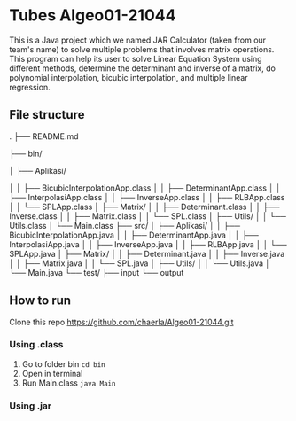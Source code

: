 # Tubes Algeo01-21044

This is a Java project which we named JAR Calculator (taken from our team's name) to solve multiple problems that involves matrix operations. This program can help its user to solve Linear Equation System using different methods, determine the determinant and inverse of a matrix, do polynomial interpolation, bicubic interpolation, and multiple linear regression.

## File structure

.
├── README.md

├── bin/

│   ├── Aplikasi/

│   │   ├── BicubicInterpolationApp.class
│   │   ├── DeterminantApp.class
│   │   ├── InterpolasiApp.class
│   │   ├── InverseApp.class
│   │   ├── RLBApp.class
│   │   └── SPLApp.class
│   ├── Matrix/
│   │   ├── Determinant.class
│   │   ├── Inverse.class
│   │   ├── Matrix.class
│   │   └── SPL.class
│   ├── Utils/
│   │   └── Utils.class
│   └── Main.class
├── src/
│   ├── Aplikasi/
│   │   ├── BicubicInterpolationApp.java
│   │   ├── DeterminantApp.java
│   │   ├── InterpolasiApp.java
│   │   ├── InverseApp.java
│   │   ├── RLBApp.java
│   │   └── SPLApp.java
│   ├── Matrix/
│   │   ├── Determinant.java
│   │   ├── Inverse.java
│   │   ├── Matrix.java
│   │   └── SPL.java
│   ├── Utils/
│   │   └── Utils.java
│   └── Main.java
└── test/
    ├── input
    └── output

## How to run

Clone this repo https://github.com/chaerla/Algeo01-21044.git

### Using .class

1. Go to folder bin `cd bin`
2. Open in terminal
3. Run Main.class `java Main`

### Using .jar
